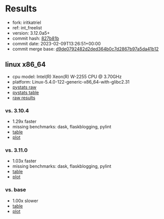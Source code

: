 # Results

- fork: iritkatriel
- ref: int_freelist
- version: 3.12.0a5+
- commit hash: [827b81b](https://github.com/iritkatriel/cpython/commit/827b81b)
- commit date: 2023-02-09T13:26:51+00:00
- commit merge base: [d9de0792482d2ded364b0c7d2867b97a5da41b12](https://github.com/iritkatriel/cpython/commit/d9de0792482d2ded364b0c7d2867b97a5da41b12)

## linux x86_64

- cpu model: Intel(R) Xeon(R) W-2255 CPU @ 3.70GHz
- platform: Linux-5.4.0-122-generic-x86_64-with-glibc2.31
- [pystats raw](bm-20230209-linux-x86_64-iritkatriel-int_freelist-3.12.0a5%2B-827b81b-pystats.json)
- [pystats table](bm-20230209-linux-x86_64-iritkatriel-int_freelist-3.12.0a5%2B-827b81b-pystats.md)
- [raw results](bm-20230209-linux-x86_64-iritkatriel-int_freelist-3.12.0a5%2B-827b81b.json)

### vs. 3.10.4

- 1.29x faster
- missing benchmarks: dask, flaskblogging, pylint
- [table](bm-20230209-linux-x86_64-iritkatriel-int_freelist-3.12.0a5%2B-827b81b-vs-3.10.4.md)
- [plot](bm-20230209-linux-x86_64-iritkatriel-int_freelist-3.12.0a5%2B-827b81b-vs-3.10.4.png)

### vs. 3.11.0

- 1.03x faster
- missing benchmarks: dask, flaskblogging, pylint
- [table](bm-20230209-linux-x86_64-iritkatriel-int_freelist-3.12.0a5%2B-827b81b-vs-3.11.0.md)
- [plot](bm-20230209-linux-x86_64-iritkatriel-int_freelist-3.12.0a5%2B-827b81b-vs-3.11.0.png)

### vs. base

- 1.00x slower
- [table](bm-20230209-linux-x86_64-iritkatriel-int_freelist-3.12.0a5%2B-827b81b-vs-base.md)
- [plot](bm-20230209-linux-x86_64-iritkatriel-int_freelist-3.12.0a5%2B-827b81b-vs-base.png)

